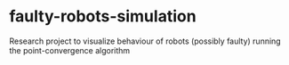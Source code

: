 # faulty-robots-simulation
Research project to visualize behaviour of robots (possibly faulty) running the point-convergence algorithm
